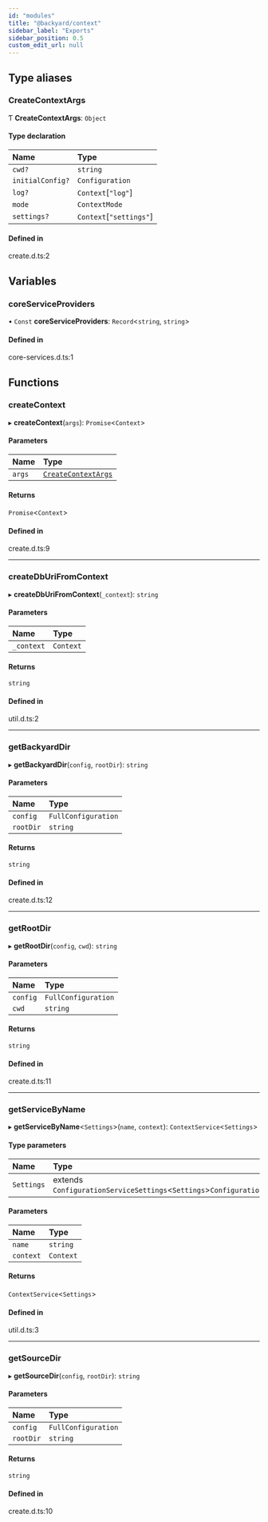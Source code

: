 ```yaml
---
id: "modules"
title: "@backyard/context"
sidebar_label: "Exports"
sidebar_position: 0.5
custom_edit_url: null
---
```


## Type aliases

### CreateContextArgs

Ƭ **CreateContextArgs**: `Object`

#### Type declaration

| Name | Type |
| :------ | :------ |
| `cwd?` | `string` |
| `initialConfig?` | `Configuration` |
| `log?` | `Context`[``"log"``] |
| `mode` | `ContextMode` |
| `settings?` | `Context`[``"settings"``] |

#### Defined in

create.d.ts:2

## Variables

### coreServiceProviders

• `Const` **coreServiceProviders**: `Record`<`string`, `string`\>

#### Defined in

core-services.d.ts:1

## Functions

### createContext

▸ **createContext**(`args`): `Promise`<`Context`\>

#### Parameters

| Name | Type |
| :------ | :------ |
| `args` | [`CreateContextArgs`](modules.md#createcontextargs) |

#### Returns

`Promise`<`Context`\>

#### Defined in

create.d.ts:9

___

### createDbUriFromContext

▸ **createDbUriFromContext**(`_context`): `string`

#### Parameters

| Name | Type |
| :------ | :------ |
| `_context` | `Context` |

#### Returns

`string`

#### Defined in

util.d.ts:2

___

### getBackyardDir

▸ **getBackyardDir**(`config`, `rootDir`): `string`

#### Parameters

| Name | Type |
| :------ | :------ |
| `config` | `FullConfiguration` |
| `rootDir` | `string` |

#### Returns

`string`

#### Defined in

create.d.ts:12

___

### getRootDir

▸ **getRootDir**(`config`, `cwd`): `string`

#### Parameters

| Name | Type |
| :------ | :------ |
| `config` | `FullConfiguration` |
| `cwd` | `string` |

#### Returns

`string`

#### Defined in

create.d.ts:11

___

### getServiceByName

▸ **getServiceByName**<`Settings`\>(`name`, `context`): `ContextService`<`Settings`\>

#### Type parameters

| Name | Type |
| :------ | :------ |
| `Settings` | extends `ConfigurationServiceSettings`<`Settings`\>`ConfigurationServiceSettings` |

#### Parameters

| Name | Type |
| :------ | :------ |
| `name` | `string` |
| `context` | `Context` |

#### Returns

`ContextService`<`Settings`\>

#### Defined in

util.d.ts:3

___

### getSourceDir

▸ **getSourceDir**(`config`, `rootDir`): `string`

#### Parameters

| Name | Type |
| :------ | :------ |
| `config` | `FullConfiguration` |
| `rootDir` | `string` |

#### Returns

`string`

#### Defined in

create.d.ts:10
